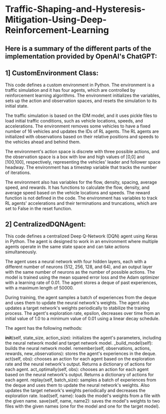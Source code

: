 # Traffic-Shaping-and-Hysteresis-Mitigation-Using-Deep-Reinforcement-Learning
## Here is a summary of the different parts of the implementation provided by OpenAI's ChatGPT:
## 1] CustomEnvironment Class:
This code defines a custom environment in Python. The environment is a traffic simulation and it has four agents, which are controlled by reinforcement learning algorithms. The environment initializes the variables, sets up the action and observation spaces, and resets the simulation to its initial state.

The traffic simulation is based on the IDM model, and it uses pickle files to load initial traffic conditions, such as vehicle locations, speeds, and accelerations. The environment removes some vehicles to have a fixed number of 16 vehicles and updates the IDs of RL agents. The RL agents are initialized with observations based on their relative positions and speeds to the vehicles ahead and behind them.

The environment's action space is discrete with three possible actions, and the observation space is a box with low and high values of [0,0] and [100,100], respectively, representing the vehicles' leader and follower space headway. The environment has a timestep variable that tracks the number of iterations.

The environment also has variables for the flow, density, spacing, average speed, and rewards. It has functions to calculate the flow, density, and average speed based on the vehicle locations and speeds. The reward function is not defined in the code. The environment has variables to track RL agents' accelerations and their terminations and truncations, which are set to False in the reset function.

## 2] CentralizedDQNAgent:
This code defines a centralized Deep Q-Network (DQN) agent using Keras in Python. The agent is designed to work in an environment where multiple agents operate in the same state space and can take actions simultaneously.

The agent uses a neural network with four hidden layers, each with a different number of neurons (512, 256, 128, and 64), and an output layer with the same number of neurons as the number of possible actions. The model is trained using the mean squared error loss and the Adam optimizer with a learning rate of 0.01. The agent stores a deque of past experiences, with a maximum length of 50000.

During training, the agent samples a batch of experiences from the deque and uses them to update the neural network's weights. The agent also updates a target network's weights periodically to stabilize the training process. The agent's exploration rate, epsilon, decreases over time from an initial value of 1.0 to a minimum value of 0.01 using a linear decay schedule.

The agent has the following methods:

__init__(self, state_size, action_size): initializes the agent's parameters, including the neural network model and target network model.
_build_model(self): builds the neural network model.
remember(self, observations, actions, rewards, new_observations): stores the agent's experiences in the deque.
act(self, obs): chooses an action for each agent based on the exploration rate and the neural network's output. Returns a dictionary of actions for each agent.
act_optimally(self, obs): chooses an action for each agent based on the neural network's output. Returns a dictionary of actions for each agent.
replay(self, batch_size): samples a batch of experiences from the deque and uses them to update the neural network's weights. Also updates the target network's weights periodically and decreases the exploration rate.
load(self, name): loads the model's weights from a file with the given name.
save(self, name, name2): saves the model's weights to two files with the given names (one for the model and one for the target model).
